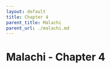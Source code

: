 ```yaml
---
layout: default
title: Chapter 4
parent_title: Malachi
parent_url: ./malachi.md
---
```


# Malachi - Chapter 4
